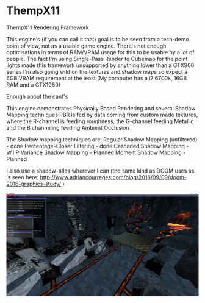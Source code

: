 # ThempX11
ThempX11 Rendering Framework

This engine's (if you can call it that) goal is to be seen from a tech-demo point of view, not as a usable game engine. 
There's not enough optimisations in terms of RAM/VRAM usage for this to be usable by a lot of people. 
The fact I'm using Single-Pass Render to Cubemap for the point lights made this framework unsupported by anything lower than a GTX900 series
I'm also going wild on the textures and shadow maps so expect a 6GB VRAM requirement at the least (My computer has a i7 6700k, 16GB RAM and a GTX1080)

Enough about the cant's

This engine demonstrates Physically Based Rendering and several Shadow Mapping techniques
PBR is fed by data coming from custom made textures, where the R-channel is feeding roughness, the G-channel feeding Metallic and the B channeling feeding Ambient Occlusion

The Shadow mapping techniques are:
Regular Shadow Mapping (unfiltered) - done 
Percentage-Closer Filtering - done
Cascaded Shadow Mapping - W.I.P
Variance Shadow Mapping - Planned
Moment Shadow Mapping - Planned

I also use a shadow-atlas wherever I can (the same kind as DOOM uses as is seen here: http://www.adriancourreges.com/blog/2016/09/09/doom-2016-graphics-study/ )

![Screenshot](https://github.com/Themperror/ThempX11/blob/master/engine.jpg)
